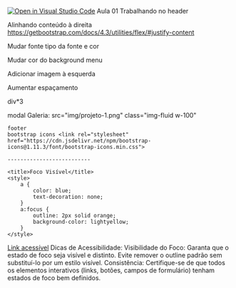[![Open in Visual Studio Code](https://classroom.github.com/assets/open-in-vscode-2e0aaae1b6195c2367325f4f02e2d04e9abb55f0b24a779b69b11b9e10269abc.svg)](https://classroom.github.com/online_ide?assignment_repo_id=15510923&assignment_repo_type=AssignmentRepo)
Aula 01
Trabalhando no header

Alinhando conteúdo à direita
https://getbootstrap.com/docs/4.3/utilities/flex/#justify-content

Mudar fonte
tipo da fonte e cor

Mudar cor do background menu

Adicionar imagem à esquerda

Aumentar espaçamento



div*3

modal
Galeria:  src="img/projeto-1.png"
    class="img-fluid w-100"

    footer
    bootstrap icons <link rel="stylesheet" href="https://cdn.jsdelivr.net/npm/bootstrap-icons@1.11.3/font/bootstrap-icons.min.css">

    --------------------------

    <title>Foco Visível</title>
    <style>
        a {
            color: blue;
            text-decoration: none;
        }
        a:focus {
            outline: 2px solid orange;
            background-color: lightyellow;
        }
    </style>
</head>
<body>
    <a href="#">Link acessível</a>
</body>
</html>
Dicas de Acessibilidade:
Visibilidade do Foco: Garanta que o estado de foco seja visível e distinto. Evite remover o outline padrão sem substituí-lo por um estilo visível.
Consistência: Certifique-se de que todos os elementos interativos (links, botões, campos de formulário) tenham estados de foco bem definidos.